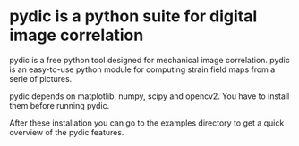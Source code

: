 # pydic is a python suite for digital image correlation
pydic is a free python tool designed for mechanical image correlation.
pydic is an easy-to-use python module for computing strain field maps 
from a serie of pictures.

pydic depends on matplotlib, numpy, scipy and opencv2. You have 
to install them before running pydic. 

After these installation you can go to the examples directory to
get a quick overview of the pydic features.


